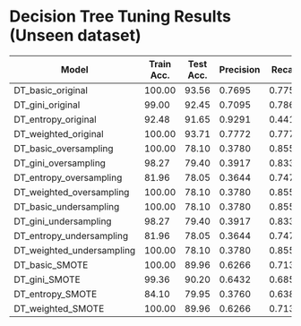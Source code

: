 # Decision Tree Tuning Results (Unseen dataset)

| Model | Train Acc. | Test Acc. | Precision | Recall | F1-Score | Sampling |
|-------|------------|-----------|-----------|---------|-----------|----------|
| DT_basic_original | 100.00 | 93.56 | 0.7695 | 0.7753 | 0.7724 | original |
| DT_gini_original | 99.00 | 92.45 | 0.7095 | 0.7865 | 0.7460 | original |
| DT_entropy_original | 92.48 | 91.65 | 0.9291 | 0.4419 | 0.5990 | original |
| DT_weighted_original | 100.00 | 93.71 | 0.7772 | 0.7772 | 0.7772 | original |
| DT_basic_oversampling | 100.00 | 78.10 | 0.3780 | 0.8558 | 0.5244 | oversampling |
| DT_gini_oversampling | 98.27 | 79.40 | 0.3917 | 0.8333 | 0.5329 | oversampling |
| DT_entropy_oversampling | 81.96 | 78.05 | 0.3644 | 0.7472 | 0.4899 | oversampling |
| DT_weighted_oversampling | 100.00 | 78.10 | 0.3780 | 0.8558 | 0.5244 | oversampling |
| DT_basic_undersampling | 100.00 | 78.10 | 0.3780 | 0.8558 | 0.5244 | undersampling |
| DT_gini_undersampling | 98.27 | 79.40 | 0.3917 | 0.8333 | 0.5329 | undersampling |
| DT_entropy_undersampling | 81.96 | 78.05 | 0.3644 | 0.7472 | 0.4899 | undersampling |
| DT_weighted_undersampling | 100.00 | 78.10 | 0.3780 | 0.8558 | 0.5244 | undersampling |
| DT_basic_SMOTE | 100.00 | 89.96 | 0.6266 | 0.7135 | 0.6673 | SMOTE |
| DT_gini_SMOTE | 99.36 | 90.20 | 0.6432 | 0.6854 | 0.6636 | SMOTE |
| DT_entropy_SMOTE | 84.10 | 79.95 | 0.3760 | 0.6386 | 0.4733 | SMOTE |
| DT_weighted_SMOTE | 100.00 | 89.96 | 0.6266 | 0.7135 | 0.6673 | SMOTE |
